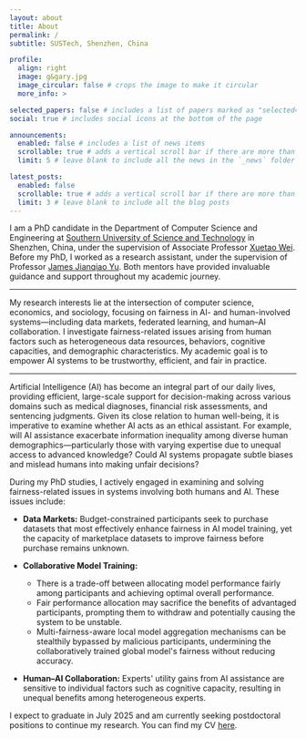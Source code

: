 ```yaml
---
layout: about
title: About
permalink: /
subtitle: SUSTech, Shenzhen, China

profile:
  align: right
  image: g&gary.jpg
  image_circular: false # crops the image to make it circular
  more_info: >

selected_papers: false # includes a list of papers marked as "selected={true}"
social: true # includes social icons at the bottom of the page

announcements:
  enabled: false # includes a list of news items
  scrollable: true # adds a vertical scroll bar if there are more than 3 news items
  limit: 5 # leave blank to include all the news in the `_news` folder

latest_posts:
  enabled: false
  scrollable: true # adds a vertical scroll bar if there are more than 3 blog posts
  limit: 3 # leave blank to include all the blog posts
---
```


I am a PhD candidate in the Department of Computer Science and Engineering at <a href="https://www.sustech.edu.cn/">Southern University of Science and Technology</a> in Shenzhen, China, under the supervision of Associate Professor <a href="https://cse.sustech.edu.cn/faculty/~weixt/">Xuetao Wei</a>. Before my PhD, I worked as a research assistant,  under the supervision of Professor <a href="https://jqyu.me/en/index.html">James Jianqiao Yu</a>. Both mentors have provided invaluable guidance and support throughout my academic journey.

<hr class="divider" />

My research interests lie at the intersection of computer science, economics, and sociology, focusing on fairness in AI- and human-involved systems—including data markets, federated learning, and human–AI collaboration. I investigate fairness-related issues arising from human factors such as heterogeneous data resources, behaviors, cognitive capacities, and demographic characteristics. My academic goal is to empower AI systems to be trustworthy, efficient, and fair in practice.

<hr class="divider" />

Artificial Intelligence (AI) has become an integral part of our daily lives, providing efficient, large-scale support for decision-making across various domains such as medical diagnoses, financial risk assessments, and sentencing judgments. Given its close relation to human well-being, it is imperative to examine whether AI acts as an ethical assistant. For example, will AI assistance exacerbate information inequality among diverse human demographics—particularly those with varying expertise due to unequal access to advanced knowledge? Could AI systems propagate subtle biases and mislead humans into making unfair decisions?



During my PhD studies, I actively engaged in examining and solving fairness-related issues in systems involving both humans and AI. These issues include:



- **Data Markets:** Budget-constrained participants seek to purchase datasets that most effectively enhance fairness in AI model training, yet the capacity of marketplace datasets to improve fairness before purchase remains unknown.

- **Collaborative Model Training:**
  - There is a trade-off between allocating model performance fairly among participants and achieving optimal overall performance.
  - Fair performance allocation may sacrifice the benefits of advantaged participants, prompting them to withdraw and potentially causing the system to be unstable.
  - Multi-fairness-aware local model aggregation mechanisms can be stealthily bypassed by malicious participants, undermining the collaboratively trained global model's fairness without reducing accuracy.

- **Human–AI Collaboration:** Experts' utility gains from AI assistance are sensitive to individual factors such as cognitive capacity, resulting in unequal benefits among heterogeneous experts.


I expect to graduate in July 2025 and am currently seeking postdoctoral positions to continue my research. You can find my CV [here]({{site.url}}/assets/pdf/Jiashi_GAO_CV.pdf).
